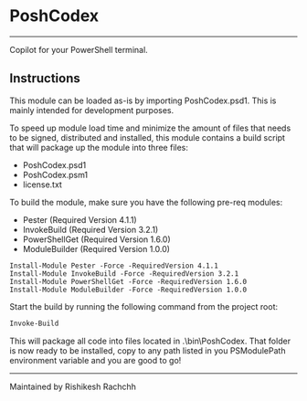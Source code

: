 # PoshCodex

---

Copilot for your PowerShell terminal.

## Instructions

This module can be loaded as-is by importing PoshCodex.psd1. This is mainly intended for development purposes.

To speed up module load time and minimize the amount of files that needs to be signed, distributed and installed, this module contains a build script that will package up the module into three files:

- PoshCodex.psd1
- PoshCodex.psm1
- license.txt

To build the module, make sure you have the following pre-req modules:

- Pester (Required Version 4.1.1)
- InvokeBuild (Required Version 3.2.1)
- PowerShellGet (Required Version 1.6.0)
- ModuleBuilder (Required Version 1.0.0)

```pwsh
Install-Module Pester -Force -RequiredVersion 4.1.1
Install-Module InvokeBuild -Force -RequiredVersion 3.2.1
Install-Module PowerShellGet -Force -RequiredVersion 1.6.0
Install-Module ModuleBuilder -Force -RequiredVersion 1.0.0
```

Start the build by running the following command from the project root:

```powershell
Invoke-Build
```

This will package all code into files located in .\bin\PoshCodex. That folder is now ready to be installed, copy to any path listed in you PSModulePath environment variable and you are good to go!

---

Maintained by Rishikesh Rachchh

